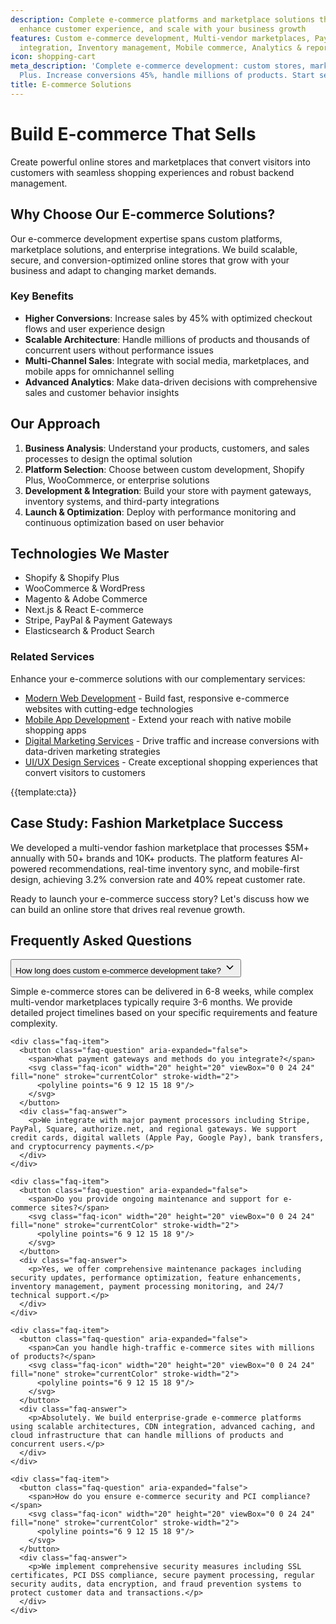 ```yaml
---
description: Complete e-commerce platforms and marketplace solutions that drive sales,
  enhance customer experience, and scale with your business growth
features: Custom e-commerce development, Multi-vendor marketplaces, Payment gateway
  integration, Inventory management, Mobile commerce, Analytics & reporting
icon: shopping-cart
meta_description: 'Complete e-commerce development: custom stores, marketplaces, Shopify
  Plus. Increase conversions 45%, handle millions of products. Start selling!'
title: E-commerce Solutions
---
```


# Build E-commerce That Sells

Create powerful online stores and marketplaces that convert visitors into customers with seamless shopping experiences and robust backend management.

## Why Choose Our E-commerce Solutions?

Our e-commerce development expertise spans custom platforms, marketplace solutions, and enterprise integrations. We build scalable, secure, and conversion-optimized online stores that grow with your business and adapt to changing market demands.

### Key Benefits

- **Higher Conversions**: Increase sales by 45% with optimized checkout flows and user experience design
- **Scalable Architecture**: Handle millions of products and thousands of concurrent users without performance issues
- **Multi-Channel Sales**: Integrate with social media, marketplaces, and mobile apps for omnichannel selling
- **Advanced Analytics**: Make data-driven decisions with comprehensive sales and customer behavior insights

## Our Approach

1. **Business Analysis**: Understand your products, customers, and sales processes to design the optimal solution
2. **Platform Selection**: Choose between custom development, Shopify Plus, WooCommerce, or enterprise solutions
3. **Development & Integration**: Build your store with payment gateways, inventory systems, and third-party integrations
4. **Launch & Optimization**: Deploy with performance monitoring and continuous optimization based on user behavior

## Technologies We Master

- Shopify & Shopify Plus
- WooCommerce & WordPress
- Magento & Adobe Commerce
- Next.js & React E-commerce
- Stripe, PayPal & Payment Gateways
- Elasticsearch & Product Search

### Related Services
Enhance your e-commerce solutions with our complementary services:
- [Modern Web Development](web-development.html) - Build fast, responsive e-commerce websites with cutting-edge technologies
- [Mobile App Development](mobile_app.development.html) - Extend your reach with native mobile shopping apps
- [Digital Marketing Services](digital_marketing_services.html) - Drive traffic and increase conversions with data-driven marketing strategies
- [UI/UX Design Services](ui_ux_design_services.html) - Create exceptional shopping experiences that convert visitors to customers

{{template:cta}}

## Case Study: Fashion Marketplace Success

We developed a multi-vendor fashion marketplace that processes $5M+ annually with 50+ brands and 10K+ products. The platform features AI-powered recommendations, real-time inventory sync, and mobile-first design, achieving 3.2% conversion rate and 40% repeat customer rate.

Ready to launch your e-commerce success story? Let's discuss how we can build an online store that drives real revenue growth.

## Frequently Asked Questions

<div class="faq-section">
  <div class="faq-list">
    <div class="faq-item">
      <button class="faq-question" aria-expanded="false">
        <span>How long does custom e-commerce development take?</span>
        <svg class="faq-icon" width="20" height="20" viewBox="0 0 24 24" fill="none" stroke="currentColor" stroke-width="2">
          <polyline points="6 9 12 15 18 9"/>
        </svg>
      </button>
      <div class="faq-answer">
        <p>Simple e-commerce stores can be delivered in 6-8 weeks, while complex multi-vendor marketplaces typically require 3-6 months. We provide detailed project timelines based on your specific requirements and feature complexity.</p>
      </div>
    </div>
    
    <div class="faq-item">
      <button class="faq-question" aria-expanded="false">
        <span>What payment gateways and methods do you integrate?</span>
        <svg class="faq-icon" width="20" height="20" viewBox="0 0 24 24" fill="none" stroke="currentColor" stroke-width="2">
          <polyline points="6 9 12 15 18 9"/>
        </svg>
      </button>
      <div class="faq-answer">
        <p>We integrate with major payment processors including Stripe, PayPal, Square, authorize.net, and regional gateways. We support credit cards, digital wallets (Apple Pay, Google Pay), bank transfers, and cryptocurrency payments.</p>
      </div>
    </div>
    
    <div class="faq-item">
      <button class="faq-question" aria-expanded="false">
        <span>Do you provide ongoing maintenance and support for e-commerce sites?</span>
        <svg class="faq-icon" width="20" height="20" viewBox="0 0 24 24" fill="none" stroke="currentColor" stroke-width="2">
          <polyline points="6 9 12 15 18 9"/>
        </svg>
      </button>
      <div class="faq-answer">
        <p>Yes, we offer comprehensive maintenance packages including security updates, performance optimization, feature enhancements, inventory management, payment processing monitoring, and 24/7 technical support.</p>
      </div>
    </div>
    
    <div class="faq-item">
      <button class="faq-question" aria-expanded="false">
        <span>Can you handle high-traffic e-commerce sites with millions of products?</span>
        <svg class="faq-icon" width="20" height="20" viewBox="0 0 24 24" fill="none" stroke="currentColor" stroke-width="2">
          <polyline points="6 9 12 15 18 9"/>
        </svg>
      </button>
      <div class="faq-answer">
        <p>Absolutely. We build enterprise-grade e-commerce platforms using scalable architectures, CDN integration, advanced caching, and cloud infrastructure that can handle millions of products and concurrent users.</p>
      </div>
    </div>
    
    <div class="faq-item">
      <button class="faq-question" aria-expanded="false">
        <span>How do you ensure e-commerce security and PCI compliance?</span>
        <svg class="faq-icon" width="20" height="20" viewBox="0 0 24 24" fill="none" stroke="currentColor" stroke-width="2">
          <polyline points="6 9 12 15 18 9"/>
        </svg>
      </button>
      <div class="faq-answer">
        <p>We implement comprehensive security measures including SSL certificates, PCI DSS compliance, secure payment processing, regular security audits, data encryption, and fraud prevention systems to protect customer data and transactions.</p>
      </div>
    </div>
  </div>
</div>

